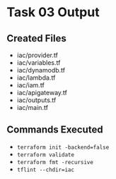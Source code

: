 # Task 03 Output

## Created Files
- iac/provider.tf
- iac/variables.tf
- iac/dynamodb.tf
- iac/lambda.tf
- iac/iam.tf
- iac/apigateway.tf
- iac/outputs.tf
- iac/main.tf

## Commands Executed
- `terraform init -backend=false`
- `terraform validate`
- `terraform fmt -recursive`
- `tflint --chdir=iac`
